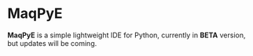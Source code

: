 # MaqPyE
**MaqPyE** is a simple lightweight IDE for Python, currently in **BETA** version, but updates will be coming.
